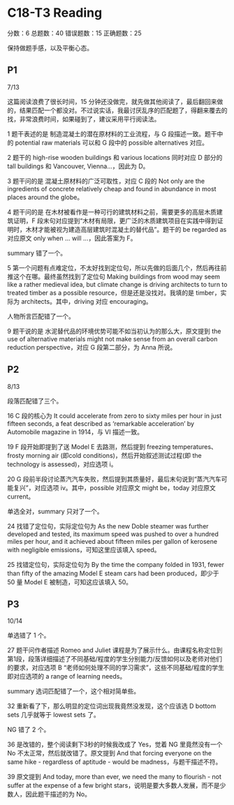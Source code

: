 # C18-T3 Reading

分数：6    总题数：40    错误题数：15   正确题数：25

保持做题手感，以及平衡心态。

## P1

7/13

这篇阅读浪费了很长时间，15 分钟还没做完，就先做其他阅读了，最后翻回来做的，结果匹配一个都没对。不过说实话，我最讨厌乱序的匹配题了，得翻来覆去的找，非常浪费时间，如果碰到了，建议采用平行阅读法。

1 题干表述的是 制造混凝土的潜在原材料的工业流程，与 G 段描述一致。题干中的 potential raw materials 可以和 G 段中的 possible alternatives 对应。

2 题干的 high-rise wooden buildings 和 various locations 同时对应 D 部分的 tall buildings 和 Vancouver, Vienna...，因此为 D。

3 题干问的是 混凝土原材料的广泛可取性，对应 C 段的 Not only are the ingredients of concrete relatively cheap and found in abundance in most places around the globe。

4 题干问的是 在木材被看作是一种可行的建筑材料之前，需要更多的高层木质建筑证明，F 段末句对应提到“木材有局限，更广泛的木质建筑项目在实践中得到证明时，木材才能被视为建造高层建筑时混凝土的替代品”。题干的 be regarded as 对应原文 only when ... will ...，因此答案为 F。

summary 错了一个。

5 第一个问题有点难定位，不太好找到定位句，所以先做的后面几个，然后再往前推这个在哪。最终虽然找到了定位句 Making buildings from wood may seem like a rather medieval idea, but climate change is driving architects to turn to treated timber as a possible resource，但是还是没找对。我填的是 timber，实际为 architects。其中，driving 对应 encouraging。

人物所言匹配错了一个。

9 题干说的是 水泥替代品的环境优势可能不如当初认为的那么大，原文提到 the use of alternative materials might not make sense from an overall carbon reduction perspective，对应 G 段第二部分，为 Anna 所说。

## P2

8/13

段落匹配错了三个。

16 C 段的核心为 It could accelerate from zero to sixty miles per hour in just fifteen seconds, a feat described as ‘remarkable acceleration’ by Automobile magazine in 1914，与 VI 描述一致。

19 F 段开始即提到了送 Model E 去路测，然后提到 freezing temperatures、frosty morning air (即cold conditions)，然后开始叙述测试过程(即 the technology is assessed)，对应选项 i。

20 G 段前半段讨论蒸汽汽车失败，然后提到其质量好，最后末句说到“蒸汽汽车可能复兴”，对应选项 iv。其中，possible 对应原文 might be，today 对应原文 current。

单选全对，summary 只对了一个。

24 找错了定位句，实际定位句为 As the new Doble steamer was further developed and tested, its maximum speed was pushed to over a hundred miles per hour, and it achieved about fifteen miles per gallon of kerosene with negligible emissions，可知这里应该填入 speed。

25 找错定位句，实际定位句为 By the time the company folded in 1931, fewer than fifty of the amazing Model E steam cars had been produced，即少于 50 量 Model E 被制造，可知这应该填入 50。

## P3

10/14

单选错了 1 个。

27 题干问作者描述 Romeo and Juliet 课程是为了展示什么。由课程名称定位到第1段，段落详细描述了不同基础/程度的学生分别能力/反馈如何以及老师对他们的要求，对应选项 B “老师如何处理不同的学习需求”，这些不同基础/程度的学生即对应选项的 a range of learning needs。

summary 选词匹配错了一个，这个相对简单些。

32 重新看了下，那么明显的定位词出现我竟然没发现，这个应该选 D bottom sets 几乎就等于 lowest sets 了。

NG 错了 2 个。

36 是改错的，整个阅读剩下3秒的时候我改成了 Yes，觉着 NG 里竟然没有一个 No 不太正常，然后就改错了。原文提到 And that forcing everyone on the same hike - regardless of aptitude - would be madness，与题干描述不符。

39 原文提到 And today, more than ever, we need the many to flourish - not suffer at the expense of a few bright stars，说明是要大多数人发展，而不是少数人，因此题干描述的为 No。
